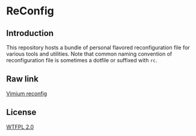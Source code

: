 # ReConfig

## Introduction

This repository hosts a bundle of personal flavored reconfiguration file for various tools and utilities. Note that common naming convention of reconfiguration file is sometimes a dotfile or suffixed with `rc`.



## Raw link

[Vimium reconfig](./vimium-options.json)



## License

[WTFPL 2.0](./LICENSE)